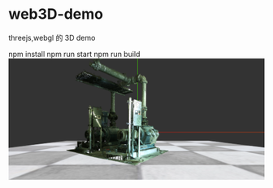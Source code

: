 # web3D-demo

threejs,webgl 的 3D demo

npm install
npm run start
npm run build
![alt text](image.png)
